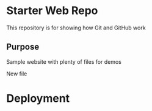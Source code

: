 # Starter Web Repo

This repository is for showing how Git and GitHub work

## Purpose

Sample website with plenty of files for demos

New file

# Deployment

